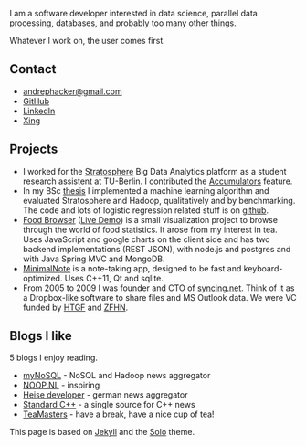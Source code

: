 

I am a software developer interested in data science, parallel data processing, databases, and probably too many other things.

Whatever I work on, the user comes first.

## Contact

* [andrephacker@gmail.com](mailto:andrephacker@gmail.com)
* [GitHub](http://github.com/andrehacker)
* [LinkedIn](http://de.linkedin.com/in/andrehacker)
* [Xing](https://www.xing.com/profile/Andre_Hacker)

## Projects
* I worked for the [Stratosphere](http://stratosphere.eu/) Big Data Analytics platform as a student research assistent at TU-Berlin. I contributed the [Accumulators](http://stratosphere.eu/docs/0.4/programming_guides/java.html#accumulators) feature.
* In my BSc [thesis](http://www.andrehacker.de/cv/thesis-andre-hacker-printed-20131105.pdf#page=4) I implemented a machine learning algorithm and evaluated Stratosphere and Hadoop, qualitatively and by benchmarking. The code and lots of logistic regression related stuff is on [github](https://github.com/andrehacker/logreg).
* [Food Browser](https://github.com/andrehacker/tea) ([Live Demo](http://foodbrowser-andrehacker.rhcloud.com/)) is a small visualization project to browse through the world of food statistics. It arose from my interest in tea. Uses JavaScript and google charts on the client side and has two backend implementations (REST JSON), with node.js and postgres and with Java Spring MVC and MongoDB.
* [MinimalNote](https://github.com/andrehacker/minimalnote) is a note-taking app, designed to be fast and keyboard-optimized. Uses C++11, Qt and sqlite.
* From 2005 to 2009 I was founder and CTO of [syncing.net](http://syncing.net). Think of it as a Dropbox-like software to share files and MS Outlook data. We were VC funded by [HTGF](http://www.high-tech-gruenderfonds.de/) and [ZFHN](http://zf-hn.de/).

## Blogs I like
5 blogs I enjoy reading.

* [myNoSQL](http://nosql.mypopescu.com/) - NoSQL and Hadoop news aggregator
* [NOOP.NL](http://www.noop.nl/) - inspiring
* [Heise developer](http://www.heise.de/developer/) - german news aggregator
* [Standard C++](http://isocpp.org/blog) - a single source for C++ news
* [TeaMasters](http://teamasters.blogspot.de/) - have a break, have a nice cup of tea!

This page is based on [Jekyll](http://jekyllrb.com/) and the [Solo](http://chibicode.github.io/solo/) theme.